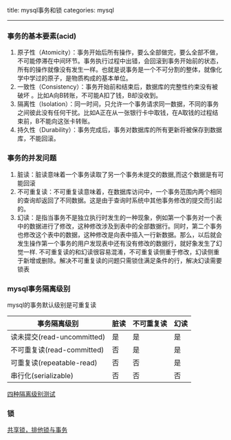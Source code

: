 title: mysql事务和锁
categories: mysql

---

### 事务的基本要素(acid)

1. 原子性（Atomicity）：事务开始后所有操作，要么全部做完，要么全部不做，不可能停滞在中间环节。事务执行过程中出错，会回滚到事务开始前的状态，所有的操作就像没有发生一样。也就是说事务是一个不可分割的整体，就像化学中学过的原子，是物质构成的基本单位。
2. 一致性（Consistency）：事务开始前和结束后，数据库的完整性约束没有被破坏 。比如A向B转账，不可能A扣了钱，B却没收到。
3. 隔离性（Isolation）：同一时间，只允许一个事务请求同一数据，不同的事务之间彼此没有任何干扰。比如A正在从一张银行卡中取钱，在A取钱的过程结束前，B不能向这张卡转账。
4. 持久性（Durability）：事务完成后，事务对数据库的所有更新将被保存到数据库，不能回滚。

### 事务的并发问题

1. 脏读：脏读意味着一个事务读取了另一个事务未提交的数据,而这个数据是有可能回滚
2. 不可重复读：不可重复读意味着，在数据库访问中，一个事务范围内两个相同的查询却返回了不同数据。这是由于查询时系统中其他事务修改的提交而引起的。
3. 幻读：是指当事务不是独立执行时发生的一种现象，例如第一个事务对一个表中的数据进行了修改，这种修改涉及到表中的全部数据行。同时，第二个事务也修改这个表中的数据，这种修改是向表中插入一行新数据。那么，以后就会发生操作第一个事务的用户发现表中还有没有修改的数据行，就好象发生了幻觉一样.
不可重复读的和幻读很容易混淆，不可重复读侧重于修改，幻读侧重于新增或删除。解决不可重复读的问题只需锁住满足条件的行，解决幻读需要锁表

### mysql事务隔离级别

mysql的事务默认级别是可重复读

|事务隔离级别	|脏读|不可重复读|幻读|
|-------|------|------|------|
|读未提交(read-uncommitted)|是	|是|是
|不可重复读(read-committed)|否	|是|是
|可重复读(repeatable-read)|否|否|是
|串行化(serializable)|否|否|否

[四种隔离级别测试](https://www.liaoxuefeng.com/wiki/1177760294764384/1219071817284064)

### 锁

[共享锁，排他锁与事务](https://www.letiantian.me/mysql-innodb-rr-x-lock-example/)

